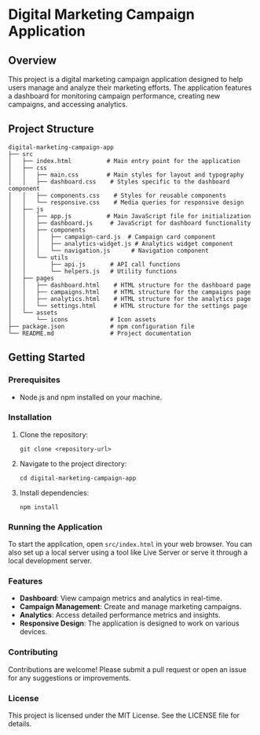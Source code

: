 # Digital Marketing Campaign Application

## Overview
This project is a digital marketing campaign application designed to help users manage and analyze their marketing efforts. The application features a dashboard for monitoring campaign performance, creating new campaigns, and accessing analytics.

## Project Structure
```
digital-marketing-campaign-app
├── src
│   ├── index.html          # Main entry point for the application
│   ├── css
│   │   ├── main.css        # Main styles for layout and typography
│   │   ├── dashboard.css    # Styles specific to the dashboard component
│   │   ├── components.css    # Styles for reusable components
│   │   └── responsive.css    # Media queries for responsive design
│   ├── js
│   │   ├── app.js          # Main JavaScript file for initialization
│   │   ├── dashboard.js     # JavaScript for dashboard functionality
│   │   ├── components
│   │   │   ├── campaign-card.js  # Campaign card component
│   │   │   ├── analytics-widget.js # Analytics widget component
│   │   │   └── navigation.js      # Navigation component
│   │   └── utils
│   │       ├── api.js       # API call functions
│   │       └── helpers.js   # Utility functions
│   ├── pages
│   │   ├── dashboard.html    # HTML structure for the dashboard page
│   │   ├── campaigns.html    # HTML structure for the campaigns page
│   │   ├── analytics.html    # HTML structure for the analytics page
│   │   └── settings.html     # HTML structure for the settings page
│   └── assets
│       └── icons            # Icon assets
├── package.json             # npm configuration file
└── README.md                # Project documentation
```

## Getting Started

### Prerequisites
- Node.js and npm installed on your machine.

### Installation
1. Clone the repository:
   ```
   git clone <repository-url>
   ```
2. Navigate to the project directory:
   ```
   cd digital-marketing-campaign-app
   ```
3. Install dependencies:
   ```
   npm install
   ```

### Running the Application
To start the application, open `src/index.html` in your web browser. You can also set up a local server using a tool like Live Server or serve it through a local development server.

### Features
- **Dashboard**: View campaign metrics and analytics in real-time.
- **Campaign Management**: Create and manage marketing campaigns.
- **Analytics**: Access detailed performance metrics and insights.
- **Responsive Design**: The application is designed to work on various devices.

### Contributing
Contributions are welcome! Please submit a pull request or open an issue for any suggestions or improvements.

### License
This project is licensed under the MIT License. See the LICENSE file for details.